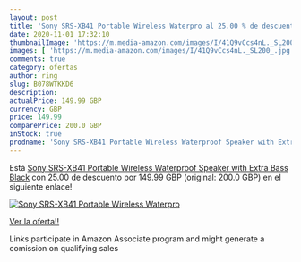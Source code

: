 ```yaml
---
layout: post
title: 'Sony SRS-XB41 Portable Wireless Waterpro al 25.00 % de descuento'
date: 2020-11-01 17:32:10
thumbnailImage: 'https://m.media-amazon.com/images/I/41Q9vCcs4nL._SL200_.jpg'
images: [ 'https://m.media-amazon.com/images/I/41Q9vCcs4nL._SL200_.jpg' ]
comments: true
category: ofertas
author: ring
slug: B078WTKKD6
description:
actualPrice: 149.99 GBP
currency: GBP
price: 149.99
comparePrice: 200.0 GBP
inStock: true
prodname: 'Sony SRS-XB41 Portable Wireless Waterproof Speaker with Extra Bass  Black'
---
```


Está [Sony SRS-XB41 Portable Wireless Waterproof Speaker with Extra Bass  Black](https://www.amazon.co.uk/dp/B078WTKKD6/?tag=tolees0a-21) con 25.00 de descuento por 149.99 GBP (original: 200.0 GBP) en el siguiente enlace!

[![Sony SRS-XB41 Portable Wireless Waterpro](https://m.media-amazon.com/images/I/41Q9vCcs4nL._SL200_.jpg)](https://www.amazon.co.uk/dp/B078WTKKD6/?tag=tolees0a-21)

[Ver la oferta!!](https://www.amazon.co.uk/dp/B078WTKKD6/?tag=tolees0a-21)

Links participate in Amazon Associate program and might generate a comission on qualifying sales


